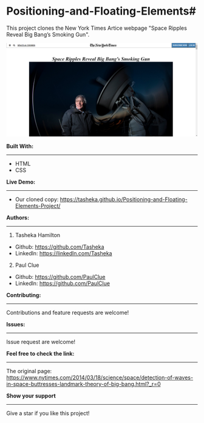 # Positioning-and-Floating-Elements#

This project clones the New York Times Artice webpage "Space Ripples Reveal Big Bang’s Smoking Gun".

![Image of a screenshot of our cloned page](images/screenshot.png)

**Built With:**

----
- HTML
- CSS  

**Live Demo:**

----
- Our cloned copy: https://tasheka.github.io/Positioning-and-Floating-Elements-Project/  

**Authors:**

----
1. Tasheka Hamilton
- Github: https://github.com/Tasheka
- Linkedln: https://linkedln.com/Tasheka

2. Paul Clue
- Github: https://github.com/PaulClue
- Linkedln: https://github.com/PaulClue

**Contributing:**

----
Contributions and feature requests are welcome!  

**Issues:**

----
Issue request are welcome!  

**Feel free to check the link:**

----
The original page: https://www.nytimes.com/2014/03/18/science/space/detection-of-waves-in-space-buttresses-landmark-theory-of-big-bang.html?_r=0  

**Show your support**

----
Give a star if you like this project!  

